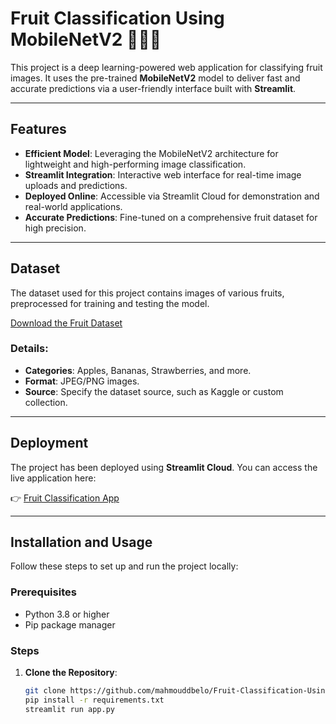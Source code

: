 # Fruit Classification Using MobileNetV2 🍓🍌🍎

This project is a deep learning-powered web application for classifying fruit images. It uses the pre-trained **MobileNetV2** model to deliver fast and accurate predictions via a user-friendly interface built with **Streamlit**.

---

## Features

- **Efficient Model**: Leveraging the MobileNetV2 architecture for lightweight and high-performing image classification.
- **Streamlit Integration**: Interactive web interface for real-time image uploads and predictions.
- **Deployed Online**: Accessible via Streamlit Cloud for demonstration and real-world applications.
- **Accurate Predictions**: Fine-tuned on a comprehensive fruit dataset for high precision.

---

## Dataset

The dataset used for this project contains images of various fruits, preprocessed for training and testing the model.  

[Download the Fruit Dataset](INSERT_YOUR_DATASET_LINK_HERE)

### Details:
- **Categories**: Apples, Bananas, Strawberries, and more.
- **Format**: JPEG/PNG images.
- **Source**: Specify the dataset source, such as Kaggle or custom collection.

---

## Deployment

The project has been deployed using **Streamlit Cloud**. You can access the live application here:  

👉 [Fruit Classification App]((https://www.kaggle.com/datasets/mahmoudbelooo/fruit-image-dataset-10-classes))

---

## Installation and Usage

Follow these steps to set up and run the project locally:

### Prerequisites
- Python 3.8 or higher
- Pip package manager

### Steps

1. **Clone the Repository**:
   ```bash
   git clone https://github.com/mahmouddbelo/Fruit-Classification-Using-MobileNetV2-.git
   pip install -r requirements.txt
   streamlit run app.py


